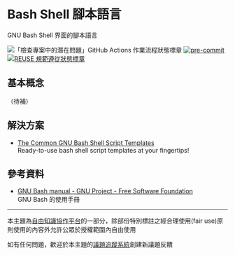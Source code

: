 # Bash Shell 腳本語言

GNU Bash Shell 界面的腳本語言 

![「檢查專案中的潛在問題」GitHub Actions 作業流程狀態標章](https://github.com/libre-knowledge/bash-scripting-language/actions/workflows/check-potential-problems.yml/badge.svg "本專案使用 GitHub Actions 自動化檢查專案中的潛在問題") [![pre-commit](https://img.shields.io/badge/pre--commit-enabled-brightgreen?logo=pre-commit&logoColor=white "本專案使用 pre-commit 檢查專案中的潛在問題")](https://github.com/pre-commit/pre-commit) [![REUSE 規範遵從狀態標章](https://api.reuse.software/badge/github.com/libre-knowledge/bash-scripting-language "本專案遵從 REUSE 規範降低軟體授權合規成本")](https://api.reuse.software/info/github.com/libre-knowledge/bash-scripting-language)

## 基本概念

（待補）

## 解決方案

* [The Common GNU Bash Shell Script Templates](<The Common GNU Bash Shell Script Templates/>)  
  Ready-to-use bash shell script templates at your fingertips!

## 參考資料

* [GNU Bash manual - GNU Project - Free Software Foundation](https://www.gnu.org/software/bash/manual/)  
  GNU Bash 的使用手冊

---

本主題為[自由知識協作平台](https://libre-knowledge.github.io/)的一部分，除部份特別標註之經合理使用(fair use)原則使用的內容外允許公眾於授權範圍內自由使用

如有任何問題，歡迎於本主題的[議題追蹤系統](https://github.com/libre-knowledge/bash-scripting-language/issues)創建新議題反饋
